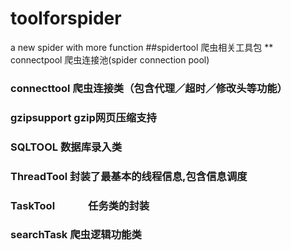 # toolforspider
a new spider with more function
##spidertool 爬虫相关工具包
**　connectpool    爬虫连接池(spider connection pool)
###    connecttool     爬虫连接类（包含代理／超时／修改头等功能）
###   gzipsupport		 gzip网页压缩支持
###   SQLTOOL	          数据库录入类
###   ThreadTool       封装了最基本的线程信息,包含信息调度
###   TaskTool 　　　任务类的封装
###   searchTask			爬虫逻辑功能类
